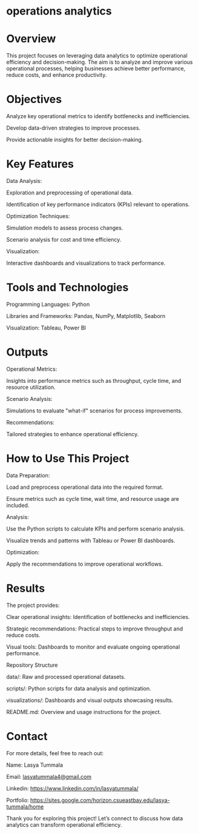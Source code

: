 # operations analytics 
# Overview

This project focuses on leveraging data analytics to optimize operational efficiency and decision-making. The aim is to analyze and improve various operational processes, helping businesses achieve better performance, reduce costs, and enhance productivity.

# Objectives

Analyze key operational metrics to identify bottlenecks and inefficiencies.

Develop data-driven strategies to improve processes.

Provide actionable insights for better decision-making.

# Key Features

Data Analysis:

Exploration and preprocessing of operational data.

Identification of key performance indicators (KPIs) relevant to operations.

Optimization Techniques:

Simulation models to assess process changes.

Scenario analysis for cost and time efficiency.

Visualization:

Interactive dashboards and visualizations to track performance.

# Tools and Technologies

Programming Languages: Python

Libraries and Frameworks: Pandas, NumPy, Matplotlib, Seaborn

Visualization: Tableau, Power BI

# Outputs

Operational Metrics:

Insights into performance metrics such as throughput, cycle time, and resource utilization.

Scenario Analysis:

Simulations to evaluate "what-if" scenarios for process improvements.

Recommendations:

Tailored strategies to enhance operational efficiency.

# How to Use This Project

Data Preparation:

Load and preprocess operational data into the required format.

Ensure metrics such as cycle time, wait time, and resource usage are included.

Analysis:

Use the Python scripts to calculate KPIs and perform scenario analysis.

Visualize trends and patterns with Tableau or Power BI dashboards.

Optimization:

Apply the recommendations to improve operational workflows.

# Results

The project provides:

Clear operational insights: Identification of bottlenecks and inefficiencies.

Strategic recommendations: Practical steps to improve throughput and reduce costs.

Visual tools: Dashboards to monitor and evaluate ongoing operational performance.

Repository Structure

data/: Raw and processed operational datasets.

scripts/: Python scripts for data analysis and optimization.

visualizations/: Dashboards and visual outputs showcasing results.

README.md: Overview and usage instructions for the project.

# Contact

For more details, feel free to reach out:

Name: Lasya Tummala

Email: lasyatummala4@gmail.com  

Linkedin: https://www.linkedin.com/in/lasyatummala/

Portfolio: https://sites.google.com/horizon.csueastbay.edu/lasya-tummala/home

Thank you for exploring this project! Let’s connect to discuss how data analytics can transform operational efficiency.

